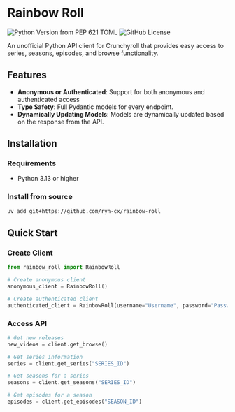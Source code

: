 # Rainbow Roll

![Python Version from PEP 621 TOML](https://img.shields.io/python/required-version-toml?tomlFilePath=https://raw.githubusercontent.com/ryn-cx/rainbow-roll/refs/heads/master/pyproject.toml)
![GitHub License](https://img.shields.io/github/license/ryn-cx/rainbow-roll)

An unofficial Python API client for Crunchyroll that provides easy access to series, seasons, episodes, and browse functionality.
## Features

- **Anonymous or Authenticated**: Support for both anonymous and authenticated access
- **Type Safety**: Full Pydantic models for every endpoint.
- **Dynamically Updating Models**: Models are dynamically updated based on the response
  from the API.

## Installation

### Requirements

- Python 3.13 or higher

### Install from source

```bash
uv add git+https://github.com/ryn-cx/rainbow-roll
```

## Quick Start

### Create Client

```python
from rainbow_roll import RainbowRoll

# Create anonymous client
anonymous_client = RainbowRoll()

# Create authenticated client
authenticated_client = RainbowRoll(username="Username", password="Password")
```

### Access API

```python
# Get new releases
new_videos = client.get_browse()

# Get series information
series = client.get_series("SERIES_ID")

# Get seasons for a series
seasons = client.get_seasons("SERIES_ID")

# Get episodes for a season
episodes = client.get_episodes("SEASON_ID")
```
